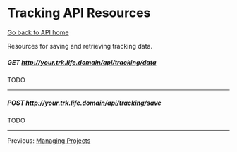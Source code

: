 Tracking API Resources
======================

[Go back to API home](01-api.md)

Resources for saving and retrieving tracking data.

##### GET http://your.trk.life.domain/api/tracking/data #####

TODO

---

##### POST http://your.trk.life.domain/api/tracking/save #####

TODO

---

Previous: [Managing Projects](03-managing-projects.md)
